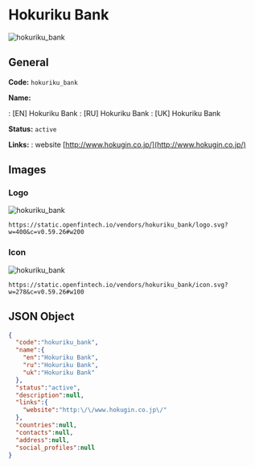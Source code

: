 
# Hokuriku Bank 
![hokuriku_bank](https://static.openfintech.io/vendors/hokuriku_bank/logo.svg?w=400&c=v0.59.26#w200)  

## General 
 
**Code:** `hokuriku_bank` 
 
**Name:** 
 
:	[EN] Hokuriku Bank 
:	[RU] Hokuriku Bank 
:	[UK] Hokuriku Bank 
 
**Status:** `active` 
 
**Links:** 
: website [http://www.hokugin.co.jp/](http://www.hokugin.co.jp/) 
 

## Images 

### Logo 
 
![hokuriku_bank](https://static.openfintech.io/vendors/hokuriku_bank/logo.svg?w=400&c=v0.59.26#w200)  

```
https://static.openfintech.io/vendors/hokuriku_bank/logo.svg?w=400&c=v0.59.26#w200
```  

### Icon 
 
![hokuriku_bank](https://static.openfintech.io/vendors/hokuriku_bank/icon.svg?w=278&c=v0.59.26#w100)  

```
https://static.openfintech.io/vendors/hokuriku_bank/icon.svg?w=278&c=v0.59.26#w100
```  

## JSON Object 

```json
{
  "code":"hokuriku_bank",
  "name":{
    "en":"Hokuriku Bank",
    "ru":"Hokuriku Bank",
    "uk":"Hokuriku Bank"
  },
  "status":"active",
  "description":null,
  "links":{
    "website":"http:\/\/www.hokugin.co.jp\/"
  },
  "countries":null,
  "contacts":null,
  "address":null,
  "social_profiles":null
}
```  
